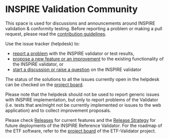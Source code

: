 # INSPIRE Validation Community
This space is used for discussions and announcements around INSPIRE validation & conformity testing. Before reporting a problem or making a pull request, please read the [contribution guidelines](contribution_guidelines.md).

Use the issue tracker (helpdesk) to:
- [report a problem](https://github.com/inspire-eu-validation/community/issues/new?template=problem.md) with the INSPIRE validator or test results,
- [propose a new feature or an improvement](https://github.com/inspire-eu-validation/community/issues/new?template=improvement-proposal.md) to the existing functionality of the INSPIRE validator, or
- [start a discussion or raise a question](https://github.com/inspire-eu-validation/community/issues/new?template=discussion.md)  on the INSPIRE validator

The status of the solutions to all the issues currently open in the helpdesk can be checked on the [project board](https://github.com/inspire-eu-validation/community/projects/1).

Please note that the helpdesk should not be used to report generic issues with INSPIRE implementation, but only to report problems of the Validator (i.e. tests that are/might not be currently implemented or issues to the web application) and to collect improvement proposals.

Please check [Releases](https://github.com/inspire-eu-validation/community/releases) for current features and the [Release Strategy](https://github.com/inspire-eu-validation/community/tree/master/release%20strategy) for future deployments of the INSPIRE Reference Validator. For the roadmap of the ETF software, refer to the [project board](https://github.com/orgs/etf-validator/projects/2) of the ETF-Validator project.

